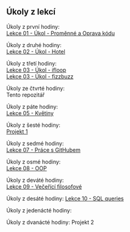## Úkoly z lekcí
  
Úkoly z první hodiny:  
[Lekce 01 - Úkol - Proměnné a Oprava kódu](https://github.com/Emitlium/Engeto-Java-Training/tree/main/src/Lekce01)  

Úkoly z druhé hodiny:  
[Lekce 02 - Úkol - Hotel](https://github.com/Emitlium/Engeto-Java-Training/tree/main/src/Lekce02)  

Úkoly z třetí hodiny:  
[Lekce 03 - Úkol - ifloop](https://github.com/Emitlium/Engeto-Java-Training/tree/main/src/Lekce03/ifloop)  
[Lekce 03 - Úkol - fizzbuzz](https://github.com/Emitlium/Engeto-Java-Training/tree/main/src/Lekce03/fizzbuzz)

Úkoly ze čtvrté hodiny:  
Tento repozitář  

Úkoly z páte hodiny:  
[Lekce 05 - Květiny](https://github.com/Emitlium/Engeto-Java-Training/tree/main/src/Lekce05)  

Úkoly z šesté hodiny:  
[Projekt 1](https://github.com/Emitlium/Prvni-projekt)

Úkoly z sedmé hodiny:  
[Lekce 07 - Práce s GitHubem](https://github.com/Emitlium/L7-Maven-test)  

Úkoly z osmé hodiny:  
[Lekce 08 - OOP](https://github.com/Emitlium/Engeto-Java-Training/tree/main/src/Lekce08)  

Úkoly z deváté hodiny:  
[Lekce 09 - Večeřící filosofové](https://github.com/Emitlium/Engeto-Java-Training/tree/main/src/Lekce09)

Úkoly z desáté hodiny:
[Lekce 10 - SQL queries](https://github.com/Emitlium/Engeto-Java-Training/tree/main/src/Lekce10)

Úkoly z jedenácté hodiny:

Úkoly z dvanácté hodiny: 
Projekt 2
